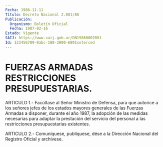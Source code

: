 ```yaml
---
Fecha: 1986-11-11
Título: Decreto Nacional 2.081/86
Publicación:
  Organismo: Boletín Oficial
  Fecha: 1987-02-16
Estado: Vigente
SAIJ: https://www.saij.gob.ar/DN19860002081
Id: 123456789-0abc-180-2000-6891soterced
---
```

# FUERZAS ARMADAS RESTRICCIONES PRESUPUESTARIAS.

<a id="1"></a>
ARTICULO 1.- Facúltase al Señor Ministro de Defensa, para que autorice a los señores jefes de los estados mayores generales de las Fuerzas Armadas a disponer, durante el año 1987, la adopción de las medidas necesarias para adaptar la prestación del servicio del personal a las restricciones presupuestarias existentes.

<a id="2"></a>
ARTICULO 2.- Comuníquese, publíquese, dése a la Dirección Nacional del Registro Oficial y archívese.